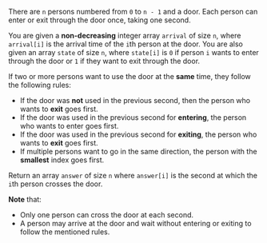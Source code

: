 There are `n` persons numbered from `0` to `n - 1` and a door. Each person can enter or exit through the door once, taking one second.

You are given a **non-decreasing** integer array `arrival` of size `n`, where `arrival[i]` is the arrival time of the `i`th person at the door. You are also given an array `state` of size `n`, where `state[i]` is `0` if person `i` wants to enter through the door or `1` if they want to exit through the door.

If two or more persons want to use the door at the **same** time, they follow the following rules:

- If the door was **not** used in the previous second, then the person who wants to **exit** goes first.
- If the door was used in the previous second for **entering**, the person who wants to enter goes first.
- If the door was used in the previous second for **exiting**, the person who wants to **exit** goes first.
- If multiple persons want to go in the same direction, the person with the **smallest** index goes first.

Return an array `answer` of size `n` where `answer[i]` is the second at which the `i`th person crosses the door.

**Note** that:

- Only one person can cross the door at each second.
- A person may arrive at the door and wait without entering or exiting to follow the mentioned rules.